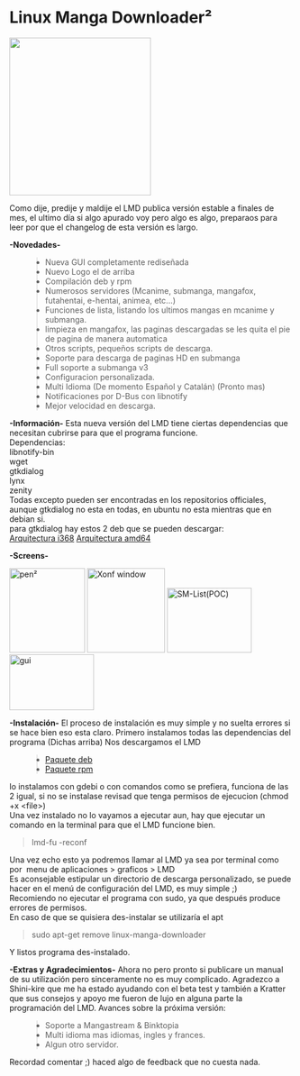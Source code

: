 <h1>Linux Manga Downloader²</h1>
<a href='http://kuroscript.files.wordpress.com/2011/06/penc2b2-lmd-lgg-mid.png'><img src='http://kuroscript.files.wordpress.com/2011/06/penc2b2-lmd-lgg-mid.png' alt='' height='280' width='251' title='pen²' /></a>


Como dije, predije y maldije el LMD publica versión estable a finales de mes, el ultimo día si algo apurado voy pero algo es algo, preparaos para leer por que el changelog de esta versión es largo.

<strong>-Novedades-</strong>
<ul>
<blockquote><li>Nueva GUI completamente rediseñada</li>
<li>Nuevo Logo el de arriba</li>
<li>Compilación deb y rpm</li>
<li>Numerosos servidores (Mcanime, submanga, mangafox, futahentai, e-hentai, animea, etc...)</li>
<li>Funciones de lista, listando los ultimos mangas en mcanime y submanga.</li>
<li>limpieza en mangafox, las paginas descargadas se les quita el pie de pagina de manera automatica</li>
<li>Otros scripts, pequeños scripts de descarga.</li>
<li>Soporte para descarga de paginas HD en submanga</li>
<li>Full soporte a submanga v3</li>
<li>Configuracion personalizada.</li>
<li>Multi Idioma (De momento Español y Catalán) (Pronto mas)</li>
<li>Notificaciones por D-Bus con libnotify</li>
<li>Mejor velocidad en descarga.</li>
</ul>
<strong>-Información-</strong>
Esta nueva versión del LMD tiene ciertas dependencias que necesitan cubrirse para que el programa funcione.<br>
Dependencias:<br>
libnotify-bin<br>
wget<br>
gtkdialog<br>
lynx<br>
zenity<br>
Todas excepto pueden ser encontradas en los repositorios officiales, aunque gtkdialog no esta en todas, en ubuntu no esta mientras que en debian si.<br>
para gtkdialog hay estos 2 deb que se pueden descargar:<br>
<a href='http://launchpadlibrarian.net/14537936/gtkdialog_0.7.20-4_i386.deb' title='Gtkdialog i368'>Arquitectura i368</a>
<a href='http://launchpadlibrarian.net/14540941/gtkdialog_0.7.20-4_amd64.deb' title='Gtkdialog amd64'>Arquitectura amd64</a>
<strong></strong></blockquote>

<strong>-Screens-</strong>

<a href='http://kuroscript.wordpress.com/2011/06/30/release-lmd%c2%b2/pen%c2%b2-lmd-lgg-mid/' title='pen²'><img src='http://kuroscript.files.wordpress.com/2011/06/penc2b2-lmd-lgg-mid.png?w=134&#038;h=150' alt='pen²' height='150' width='134' title='pen²' /></a> <a href='http://kuroscript.wordpress.com/2011/06/30/release-lmd%c2%b2/xonf-window/' title='Xonf window'><img src='http://kuroscript.files.wordpress.com/2011/06/xonf-window.png?w=138&#038;h=150' alt='Xonf window' height='150' width='138' title='Xonf window' /></a> <a href='http://kuroscript.wordpress.com/2011/06/30/release-lmd%c2%b2/sm-listpoc/' title='SM-List(POC)'><img src='http://kuroscript.files.wordpress.com/2011/06/sm-listpoc.png?w=150&#038;h=115' alt='SM-List(POC)' height='115' width='150' title='SM-List(POC)' /></a> <a href='http://kuroscript.wordpress.com/2011/06/30/release-lmd%c2%b2/gui/' title='gui'><img src='http://kuroscript.files.wordpress.com/2011/06/gui.png?w=150&#038;h=99' alt='gui' height='99' width='150' title='gui' /></a>

<strong>-Instalación-</strong>
El proceso de instalación es muy simple y no suelta errores si se hace bien eso esta claro.
Primero instalamos todas las dependencias del programa (Dichas arriba)
Nos descargamos el LMD
<ul>
<blockquote><li><a href='http://code.google.com/p/linux-manga-downloader/downloads/detail?name=linux-manga-downloader_0.2.0.1-4Beta_all.deb&amp;can=2&amp;q='>Paquete deb</a></li>
<li><a href='http://code.google.com/p/linux-manga-downloader/downloads/detail?name=linux-manga-downloader_0.2.0.1-4Beta_all.rpm&amp;can=2&amp;q=label%3AFeatured'>Paquete rpm</a></li>
</ul>
lo instalamos con gdebi o con comandos como se prefiera, funciona de las 2 igual, si no se instalase revisad que tenga permisos de ejecucion (chmod +x &lt;file&gt;)<br>
Una vez instalado no lo vayamos a ejecutar aun, hay que ejecutar un comando en la terminal para que el LMD funcione bien.<br>
<blockquote>lmd-fu -reconf</blockquote>
Una vez echo esto ya podremos llamar al LMD ya sea por terminal como por  menu de aplicaciones &gt; graficos &gt; LMD<br>
Es aconsejable estipular un directorio de descarga personalizado, se puede hacer en el menú de configuración del LMD, es muy simple ;)<br>
Recomiendo no ejecutar el programa con sudo, ya que después produce errores de permisos.<br>
En caso de que se quisiera des-instalar se utilizaría el apt<br>
<blockquote>sudo apt-get remove linux-manga-downloader</blockquote>
Y listos programa des-instalado.</blockquote>

<strong>-Extras y Agradecimientos-</strong>
Ahora no pero pronto si publicare un manual de su utilización pero sinceramente no es muy complicado.
Agradezco a Shini-kire que me ha estado ayudando con el beta test y también a Kratter que sus consejos y apoyo me fueron de lujo en alguna parte la programación del LMD.
Avances sobre la próxima versión:
<ul>
<blockquote><li>Soporte a Mangastream &amp; Binktopia</li>
<li>Multi idioma mas idiomas, ingles y frances.</li>
<li>Algun otro servidor.</li>
</ul></blockquote>

Recordad comentar ;) haced algo de feedback que no cuesta nada.
